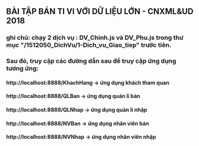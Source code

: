 ## BÀI TẬP BÁN TI VI VỚI DỮ LIỆU LỚN - CNXML&UD 2018
### ghi chú: chạy 2 dịch vụ : DV_Chinh.js và DV_Phu.js trong thư mục "/1512050_DichVu/1-Dich_vu_Giao_tiep" trước tiên.
### Sau đó, truy cập các đường dẫn sau để truy cập ứng dụng tương ứng:
####	http://localhost:8888/KhachHang        -> ứng dụng khách tham quan
####	http://localhost:8888/QLBan     	   -> ứng dụng quản lí bán
####	http://localhost:8888/QLNhap     	   -> ứng dụng quản lí nhập
####	http://localhost:8888/NVBan   		   -> ứng dụng nhân viên bán
####	http://localhost:8888/NVNhap     	   -> ứng dụng nhân viên nhập
####
